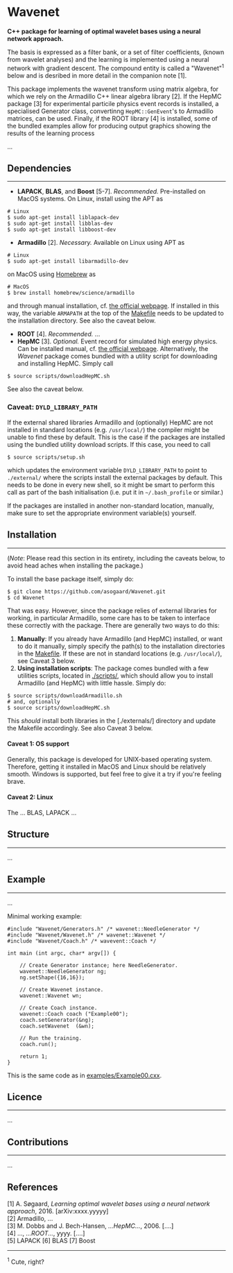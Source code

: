 # Wavenet

__C++ package for learning of optimal wavelet bases using a neural network approach.__

The basis is expressed as a filter bank, or a set of filter coefficients, (known from wavelet analyses) and the learning is implemented using a neural network with gradient descent. The compound entity is called a "Wavenet"<sup>1</sup> below and is desribed in more detail in the companion note [1].

This package implements the wavenet transform using matrix algebra, for which we rely on the Armadillo C++ linear algebra  library [2]. If the HepMC package [3] for experimental particile physics event records is installed, a specialised Generator class, convertinng `HepMC::GenEvent`'s to Armadillo matrices, can be used. Finally, if the ROOT library [4] is installed, some of the bundled examples allow for producing output graphics showing the results of the learning process

...


## Dependencies
---

* __LAPACK__, __BLAS__, and __Boost__ [5-7]. _Recommended._ Pre-installed on MacOS systems. On Linux, install using the APT as
```
# Linux
$ sudo apt-get install liblapack-dev
$ sudo apt-get install libblas-dev
$ sudo apt-get install libboost-dev
```
* __Armadillo__ [2]. _Necessary._ Available on Linux using APT as 
```
# Linux
$ sudo apt-get install libarmadillo-dev
```
on MacOS using [Homebrew](http://brew.sh/) as
```
# MacOS
$ brew install homebrew/science/armadillo
```
and through manual installation, cf. [the official webpage](http://arma.sourceforge.net/download.html). If installed in this way, the variable `ARMAPATH` at the top of the [Makefile](Makefile) needs to be updated to the installation directory. See also the caveat below.
* __ROOT__ [4]. _Recommended._ ...
* __HepMC__ [3]. _Optional._ Event record for simulated high energy physics. Can be installed manual, cf. [the official webpage](http://hepmc.web.cern.ch/hepmc/). Alternatively, the _Wavenet_ package comes bundled with a utility script for downloading and installing HepMC. Simply call
```
$ source scripts/downloadHepMC.sh
```
See also the caveat below.


### Caveat: `DYLD_LIBRARY_PATH`

If the external shared libraries Armadillo and (optionally) HepMC are not installed in standard locations (e.g. `/usr/local/`) the compiler might be unable to find these by default. This is the case if the packages are installed using the bundled utility download scripts. If this case, you need to call
```
$ source scripts/setup.sh
```
which updates the environment variable `DYLD_LIBRARY_PATH` to point to `./external/` where the scripts install the external packages by default. This needs to be done in every new shell, so it might be smart to perform this call as part of the bash initialisation (i.e. put it in `~/.bash_profile` or similar.)

If the packages are installed in another non-standard location, manually, make sure to set the appropriate environment variable(s) yourself.


## Installation
---

(_Note_: Please read this section in its entirety, including the caveats below, to avoid head aches when installing the package.)

To install the base package itself, simply do:
```
$ git clone https://github.com/asogaard/Wavenet.git
$ cd Wavenet
```

That was easy. However, since the package relies of external libraries for working, in particular Armadillo, some care has to be taken to interface these correctly with the package. There are generally two ways to do this:

1. __Manually__: If you already have Armadillo (and HepMC) installed, or want to do it manually, simply specify the path(s) to the installation directories in the [Makefile](Makefile). If these are not in standard locations (e.g. `/usr/local/`), see Caveat 3 below.
2. __Using installation scripts__: The package comes bundled with a few utilities scripts, located in [./scripts/](./scripts/), which should allow you to install Armadillo (and HepMC) with little hassle. Simply do:
```
$ source scripts/downloadArmadillo.sh
# and, optionally
$ source scripts/downloadHepMC.sh
```
This _should_ install both libraries in the [./externals/] directory and update the Makefile accordingly. See also Caveat 3 below.


#### Caveat 1: OS support

Generally, this package is developed for UNIX-based operating system. Therefore, getting it installed in  MacOS and Linux should be relatively smooth. Windows is supported, but feel free to give it a try if you're feeling brave.


#### Caveat 2: Linux

The 
... BLAS, LAPACK ...





## Structure
---

...



## Example
---

...

Minimal working example:

```
#include "Wavenet/Generators.h" /* wavenet::NeedleGenerator */
#include "Wavenet/Wavenet.h" /* wavenet::Wavenet */
#include "Wavenet/Coach.h" /* wavevent::Coach */

int main (int argc, char* argv[]) {

    // Create Generator instance; here NeedleGenerator.
    wavenet::NeedleGenerator ng;
    ng.setShape({16,16});
    
    // Create Wavenet instance.
    wavenet::Wavenet wn;

    // Create Coach instance.
    wavenet::Coach coach ("Example00");
    coach.setGenerator(&ng);
    coach.setWavenet  (&wn);
    
    // Run the training.
    coach.run();

    return 1;
}
```

This is the same code as in [examples/Example00.cxx](examples/Example00.cxx).



## Licence
---
...


## Contributions
---

...


## References

[1] A. Søgaard, _Learning optimal wavelet bases using a neural network approach_, 2016. [arXiv:xxxx.yyyyy]  
[2] Armadillo, ...  
[3] M. Dobbs and J. Bech-Hansen, _...HepMC..._, 2006. [....]  
[4] ..., _...ROOT..._, yyyy. [....]  
[5] LAPACK
[6] BLAS
[7] Boost


---

<sup>1</sup> Cute, right?

